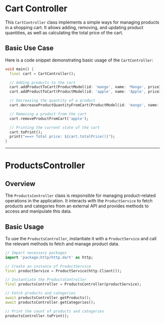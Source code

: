 # Cart Controller

This `CartController` class implements a simple ways for managing products in a shopping cart. It allows adding, removing, and updating product quantities, as well as calculating the total price of the cart.

## Basic Use Case

Here is a code snippet demonstrating basic usage of the `CartController`:

```dart
void main() {
  final cart = CartController();

  // Adding products to the cart
  cart.addProductToCart(ProductModel(id: 'mango', name: 'Mango', priceInKg: 100, ratting: 5));
  cart.addProductToCart(ProductModel(id: 'apple', name: 'Apple', priceInKg: 160, ratting: 5));

  // Decreasing the quantity of a product
  cart.decreaseProductQuantityFromCart(ProductModel(id: 'mango', name: 'Mango', priceInKg: 100, ratting: 5));

  // Removing a product from the cart
  cart.removeProductFromCart('apple');

  // Printing the current state of the cart
  cart.toPrint();
  print("===> Total price: ${cart.totalPrice()}");
}
```



----
# ProductsController 

## Overview
The `ProductsController` class is responsible for managing product-related operations in the application. It interacts with the `ProductService` to fetch products and categories from an external API and provides methods to access and manipulate this data.

## Basic Usage
To use the `ProductsController`, instantiate it with a `ProductService` and call the relevant methods to fetch and manage product data.

```dart
// Import necessary packages
import 'package:http/http.dart' as http;

// Create an instance of ProductService
final productService = ProductService(http.Client());

// Instantiate the ProductsController
final productsController = ProductsController(productService);

// Fetch products and categories
await productsController.getProducts();
await productsController.getCategories();

// Print the count of products and categories
productsController.toPrint();
```

